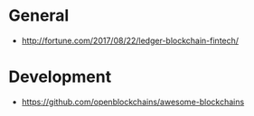 # General
* http://fortune.com/2017/08/22/ledger-blockchain-fintech/

# Development
* https://github.com/openblockchains/awesome-blockchains
